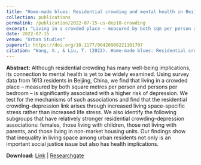 ```yaml
---
title: "Home-made blues: Residential crowding and mental health in Beijing, China"
collection: publications
permalink: /publication/2022-07-15-us-dep10-crowding
excerpt: "Living in a crowded place – measured by both sqm per person and persons per bedroom – is significantly associated with a higher risk of depression. Residential crowding is associated with depression by serving as a direct stressor rather than triggering higher life stress."
date: 2022-07-15
venue: "Urban Studies"
paperurl: https://doi.org/10.1177/00420980221101707
citation: "Wang, X., & Liu, T. (2022). Home-made blues: Residential crowding and mental health in Beijing, China. <i>Urban Studies</i>, In press"
---
```


**Abstract:**
Although residential crowding has many well-being implications, its connection to mental health is yet to be widely examined. Using survey data from 1613 residents in Beijing, China, we find that living in a crowded place – measured by both square metres per person and persons per bedroom – is significantly associated with a higher risk of depression. We test for the mechanisms of such associations and find that the residential crowding–depression link arises through increased living space-specific stress rather than increased life stress. We also identify the following subgroups that have relatively stronger residential crowding–depression associations: females, those living with children, those not living with parents, and those living in non-market housing units. Our findings show that inequality in living space among urban residents not only is an important social justice issue but also has health implications.

**Download:** [Link](https://doi.org/10.1177/00420980221101707) \| [Researchgate](https://www.researchgate.net/publication/257026755_Estimating_use_of_non-motorized_infrastructure_Models_of_bicycle_and_pedestrian_traffic_in_Minneapolis_MN)
